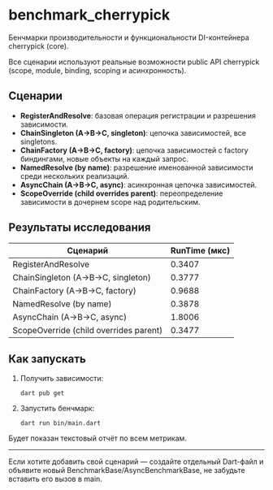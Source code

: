 # benchmark_cherrypick

Бенчмарки производительности и функциональности DI-контейнера cherrypick (core).

Все сценарии используют реальные возможности public API cherrypick (scope, module, binding, scoping и асинхронность).

## Сценарии

- **RegisterAndResolve**: базовая операция регистрации и разрешения зависимости.
- **ChainSingleton (A->B->C, singleton)**: цепочка зависимостей, все singletons.
- **ChainFactory (A->B->C, factory)**: цепочка зависимостей с factory биндингами, новые объекты на каждый запрос.
- **NamedResolve (by name)**: разрешение именованной зависимости среди нескольких реализаций.
- **AsyncChain (A->B->C, async)**: асинхронная цепочка зависимостей.
- **ScopeOverride (child overrides parent)**: переопределение зависимости в дочернем scope над родительским.

## Результаты исследования

| Сценарий                                           | RunTime (мкс) |
|----------------------------------------------------|--------------|
| RegisterAndResolve                                 | 0.3407        |
| ChainSingleton (A->B->C, singleton)                | 0.3777        |
| ChainFactory (A->B->C, factory)                    | 0.9688        |
| NamedResolve (by name)                             | 0.3878        |
| AsyncChain (A->B->C, async)                        | 1.8006        |
| ScopeOverride (child overrides parent)             | 0.3477        |

## Как запускать

1. Получить зависимости:
   ```shell
   dart pub get
   ```
2. Запустить бенчмарк:
   ```shell
   dart run bin/main.dart
   ```

Будет показан текстовый отчёт по всем метрикам.

---

Если хотите добавить свой сценарий — создайте отдельный Dart-файл и объявите новый BenchmarkBase/AsyncBenchmarkBase, не забудьте вставить его вызов в main.

